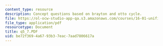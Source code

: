 ```yaml
---
content_type: resource
description: Concept questions based on brayton and otto cycle.
file: https://ol-ocw-studio-app-qa.s3.amazonaws.com/courses/16-01-unified-engineering-i-ii-iii-iv-fall-2005-spring-2006/be72f3694a6793b37eac7aad7806617a_q5_7.PDF
file_type: application/pdf
resourcetype: Document
title: q5_7.PDF
uid: be72f369-4a67-93b3-7eac-7aad7806617a
---
```

